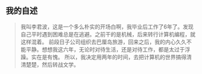 
## 我的自述
>我叫李君波，这是一个多么朴实的开场白啊，我毕业后工作了6年了。发现自己平时遇到困难总是在逃避。之前干的是机械，后来转行计算机编程，就这样混着。
前段日子公司组织去巴厘岛旅游，回来之后，我的内心久久不能平静。想想我这六年，无论时对待生活，还是对待工作，都是太过于浮躁。实在是有愧。
所以，我决定用两年的时间，去把计算机的世界搞得清清楚楚，然后转战文学。
